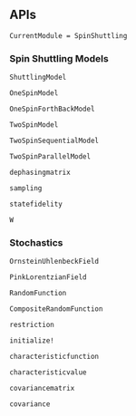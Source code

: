 
## APIs

```@meta
CurrentModule = SpinShuttling
```

### Spin Shuttling Models

```@docs
ShuttlingModel
```

```@docs
OneSpinModel
```

```@docs
OneSpinForthBackModel
```

```@docs
TwoSpinModel
```

```@docs
TwoSpinSequentialModel
```

```@docs
TwoSpinParallelModel
```

```@docs
dephasingmatrix
```

```@docs
sampling
```

```@docs
statefidelity
```

```@docs
W
```

### Stochastics

```@docs
OrnsteinUhlenbeckField
```

```@docs
PinkLorentzianField
```

```@docs
RandomFunction
```

```@docs
CompositeRandomFunction
```

```@docs
restriction
```

```@docs
initialize!
```

```@docs
characteristicfunction
```

```@docs
characteristicvalue
```

```@docs
covariancematrix
```

```@docs
covariance
```
